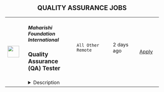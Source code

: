 <div align="center"><h2>QUALITY ASSURANCE JOBS</h2></div><table><tr>
                <td width="100" height="100" rowspan="2">
                    <img src="https://wwr-pro.s3.amazonaws.com/logos/0016/9860/logo.gif" width="38px" height="auto">
                </td>
                <td width="300">
                    <h5>Maharishi Foundation International</h5>
                    <h3> Quality Assurance (QA) Tester</h3>
                </td>
                <td width="300">
                    <code>All Other Remote</code>
                </td>
                <td width="200">
                <text>2 days ago</text>
                </td>
                <td width="100" rowspan="2">
                <a href="https://weworkremotely.com/remote-jobs/maharishi-foundation-international-quality-assurance-qa-tester" align="right" target="_blank">Apply</a>
                </td>
            </tr>
            <tr>
                <td colspan="3">
                <details><summary>Description</summary>
                <img src="https://we-work-remotely.imgix.net/logos/0016/9860/logo.gif?ixlib=rails-4.0.0&w=50&h=50&dpr=2&fit=fill&auto=compress" />

<p>
  <strong>Headquarters:</strong> London (Remote)
    <br /><strong>URL:</strong> <a href="https://www.maharishi.foundation/">https://www.maharishi.foundation/</a>
</p>

<div><strong>About Us</strong></div><div>Maharishi Foundation International (MFI) is a US-registered non-profit that supports the development of new technologies and outreach opportunities for the worldwide Transcendental Meditation® (TM®) organisations. Over the past 60 years, more than 10 million people worldwide have learned the TM technique through personal instruction by tens of thousands of certified teachers. </div><div><br></div><div>MFI is a growing, fully-remote team of around 50 people, located around the globe but mainly in North America and Europe. As an organisation we are committed to leveraging modern technology and progressive management practices to make the TM technique and its related programmes more available to people everywhere. </div><div><br></div><div>We favor a healthy and balanced work environment with opportunities for personal development.</div><div><br></div><div><strong>Job Summary</strong></div><div>As MFI’s first QA Tester, you will play your part in ensuring quality throughout the company, beginning with developing a deep familiarity with its products: React Native iOS and Android apps used by students and further members of the TM community, and a web app primarily used by teachers to manage students as they progress through learning TM. </div><div><br></div><div>You will work directly with product, design and our engineering team to ensure high quality releases.</div><div> </div><div><strong>About You</strong></div><div>You love to improve mobile and web products, by putting a great emphasis on adhering to and improving testing procedures. You are conscientious and able to give clear, full, and actionable feedback on bugs you find in testing.</div><div><br></div><div>You have a service-oriented mindset, and seek to understand and create sustainable solutions to problems where you see them.</div><div><br></div><div>You have experience in manual testing of mobile and web applications and can demonstrate ability in this work through high quality references from prior roles.</div><div><br></div><div><strong>Responsibilities</strong></div><ul>
<li>You will be asked to continuously test our products in preparation for new product releases</li>
<li>Ability to communicate with technical and non-technical team members </li>
<li>Help us to identify where automated tests coverage can be added in existing and future software releases</li>
</ul><div><br></div><div>
<strong>Skills and Requirements</strong> </div><ul>
<li>Two years’ experience in testing mobile and web applications</li>
<li>Strong understanding of common testing methodologies</li>
<li>Ability to work remotely with regionally diverse teams</li>
<li>Experience in release management</li>
<li>Fluency in English (written and verbal)</li>
</ul><div> </div><div>Bonus points if you have </div><ul><li>Experience with the Transcendental Meditation® organization, meditation, or some form of healthy living</li></ul><div><br></div><div>If you are passionate about this work but do not have all of the skills listed we are still interested in hearing from you! </div><div><br></div><div><strong>Pay and benefits</strong></div><div>Our pay levels are set according to a formula that combines above-median market rate data for the role (we use 55th percentile of New York market rate for this role, based on <a href="https://www.payscale.com/">Payscale</a> data) adjusted for your local cost of living based on <a href="https://www.numbeo.com/cost-of-living/rankings_current.jsp">Numbeo</a> data. For Engineering roles including this one, we pay the mid-point between unadjusted New York market rate and your locally adjusted formula rate.</div><div> </div><div>We take the issue of equitable pay very seriously, and we apply our pay formula to all workers who work 80% or more of full time hours with us.</div><div> </div><div><strong>Diversity and inclusion</strong></div><div>We care about diversity - we strive to ensure all of our team feel included and can bring their whole selves to work but we also know that this work is never ‘done’ or complete, and that we can always improve.</div><div><br></div><div>Our team is fully remote, living and working across 20 countries across the world, and we’d love to hear how you can add to our special culture at MFI.</div>

<p><strong>To apply:</strong> <a href="https://weworkremotely.com/remote-jobs/maharishi-foundation-international-quality-assurance-qa-tester">https://weworkremotely.com/remote-jobs/maharishi-foundation-international-quality-assurance-qa-tester</a></p>

                </details>
                </td>
            </tr></table>